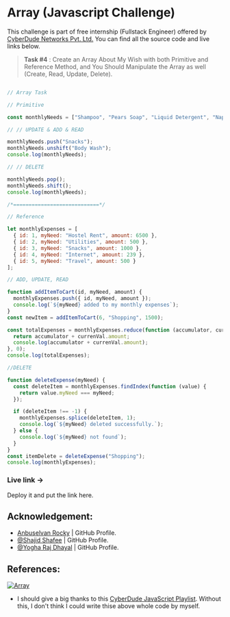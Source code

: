 # Array (Javascript Challenge)
This challenge is part of free internship (Fullstack Engineer) offered by [CyberDude Networks Pvt. Ltd.](https://cyberdudenetworks.com) You can find all the source code and live links below.

> **Task #4** : Create an Array About My Wish with both Primitive and Reference Method, and You Should Manipulate the Array as well (Create, Read, Update, Delete).
> 
>  

```js

// Array Task

// Primitive

const monthlyNeeds = ["Shampoo", "Pears Soap", "Liquid Detergent", "Napkin"];

// // UPDATE & ADD & READ

monthlyNeeds.push("Snacks");
monthlyNeeds.unshift("Body Wash");
console.log(monthlyNeeds);

// // DELETE

monthlyNeeds.pop();
monthlyNeeds.shift();
console.log(monthlyNeeds);

/*============================*/

// Reference

let monthlyExpenses = [
  { id: 1, myNeed: "Hostel Rent", amount: 6500 },
  { id: 2, myNeed: "Utilities", amount: 500 },
  { id: 3, myNeed: "Snacks", amount: 1000 },
  { id: 4, myNeed: "Internet", amount: 239 },
  { id: 5, myNeed: "Travel", amount: 500 }
];

// ADD, UPDATE, READ

function addItemToCart(id, myNeed, amount) {
  monthlyExpenses.push({ id, myNeed, amount });
  console.log(`${myNeed} added to my monthly expenses`);
}
const newItem = addItemToCart(6, "Shopping", 1500);

const totalExpenses = monthlyExpenses.reduce(function (accumulator, currenVal) {
  return accumulator + currenVal.amount;
  console.log(accumulator + currenVal.amount);  
}, 0);
console.log(totalExpenses);

//DELETE

function deleteExpense(myNeed) {
  const deleteItem = monthlyExpenses.findIndex(function (value) {
    return value.myNeed === myNeed;
  });

  if (deleteItem !== -1) {
    monthlyExpenses.splice(deleteItem, 1);
    console.log(`${myNeed} deleted successfully.`);
  } else {
    console.log(`${myNeed} not found`);
  }
}
const itemDelete = deleteExpense("Shopping");
console.log(monthlyExpenses);

```

### Live link -> 
Deploy it and put the link here.


## Acknowledgement:
- [Anbuselvan Rocky](https://github.com/anburocky3) | GitHub Profile.
- [@Shajid Shafee](https://github.com/mshajid) | GitHub Profile.
- [@Yogha Raj Dhayal](https://github.com/yrd369) | GitHub Profile.
 

## References:

[![Array](http://img.youtube.com/vi/OuUqS8Po5ps/0.jpg)](http://www.youtube.com/watch?v=OuUqS8Po5ps "Array")

- I should give a big thanks to this [CyberDude JavaScript Playlist](https://www.youtube.com/playlist?list=PL73Obo20O_7ihsIM5K-hHYPrcqkkdQcLa). Without this, I don't think I could write thise above whole code by myself. 